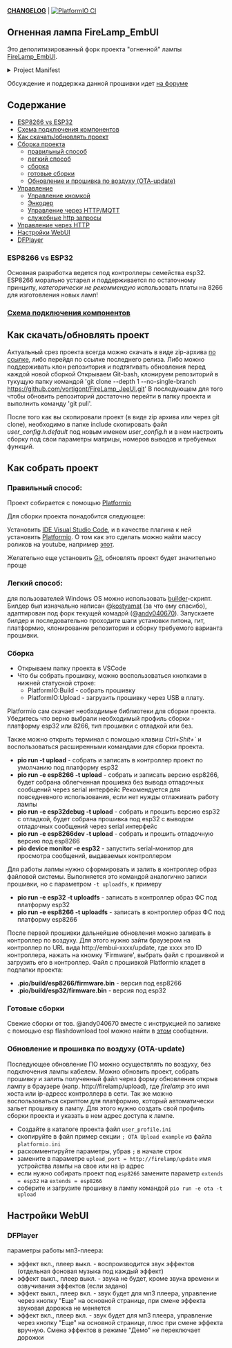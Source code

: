 __[CHANGELOG](/CHANGELOG.md)__ | [![PlatformIO CI](https://github.com/vortigont/FireLamp_JeeUI/actions/workflows/pio_build.yml/badge.svg)](https://github.com/vortigont/FireLamp_JeeUI/actions/workflows/pio_build.yml)

## Огненная лампа FireLamp_EmbUI
Это деполитизированный форк проекта "огненной" лампы [FireLamp_EmbUI](https://github.com/DmytroKorniienko/FireLamp_EmbUI).

<details>
  <summary>Project Manifest</summary>

Проект был пересобран из старых форков и архивов репозитория пользователей и участников разработки на момент примерно 2021 года. В [исходном](https://github.com/DmytroKorniienko/FireLamp_EmbUI) проекте был полностью вырезан русский язык, задним числом переписана история разработки в Git и удалена соотвествующая тема [форума](https://community.alexgyver.ru/threads/wifi-lampa-budilnik-obsuzhdenie-proekta.1411/). Данный форк это не срез исходного репозитория, хотя сохранил часть общей истории до определенного момента.

</details>

Обсуждение и поддержка данной прошивки идет [на форуме](https://community.alexgyver.ru/threads/wifi-lampa-budilnik-obsuzhdenie-proshivki-firelamp_embui.7257/)

## Содержание
- [ESP8266 vs ESP32](#esp8266-vs-esp32)
- [Схема подключения компонентов](/doc/connection.md)
- [Как скачать/обновлять проект](#как-скачатьобновлять-проект)
- [Сборка проекта](#как-собрать-проект)
  - [правильный способ](#правильный-способ)
  - [легкий способ](#легкий-способ)
  - [сборка](#сборка)
  - [готовые сборки](#готовые-сборки)
  - [Обновление и прошивка по воздуху (OTA-update)](#обновление-и-прошивка-по-воздуху-ota-update)
- [Управление](/doc/control.md)
  - [Управление кномкой](#по-кнопке)
  - [Энкодер](#энкодер)
  - [Управление через HTTP/MQTT](#по-http)
  - [служебные http запросы](#cлужебные-http-вызовы)
- [Управление через HTTP](#по-http)
- [Настройки WebUI](#настройки-webui)
- [DFPlayer](#dfplayer)


### ESP8266 vs ESP32
Основная разработка ведется под контроллеры семейства esp32. ESP8266 морально устарел и поддерживается по остаточному принципу, _категорически не рекоммендую_ использовать платы на 8266 для изготовления новых ламп!

### [Схема подключения компонентов](/doc/connection.md)

## Как скачать/обновлять проект

Актуальный срез проекта всегда можно скачать в виде zip-архива [по ссылке](https://github.com/vortigont/FireLamp_JeeUI/archive/master.zip), либо перейдя по ссылке последнего релиза.
Либо можно поддерживать клон репозитория и подтягивать обновления перед каждой новой сборкой
Открываем Git-bash, клонируем репозиторий в тукущую папку командой 'git clone --depth 1 --no-single-branch https://github.com/vortigont/FireLamp_JeeUI.git'
В последующем для того чтобы обновить репозиторий достаточно перейти в папку проекта и выполнить команду 'git pull'.

После того как вы скопировали проект (в виде zip архива или через git clone), необходимо в папке include
скопировать файл *user_config.h.default* под новым именем *user_config.h* и в нем настроить сборку под свои параметры матрицы, номеров выводов и требуемых функций.

## Как собрать проект

### Правильный способ:
Проект собирается с помощью [Platformio](https://platformio.org/)

Для сборки проекта понадобится следующее:

Установить [IDE Visual Studio Code](https://code.visualstudio.com/), и в качестве плагина к ней установить [Platformio](https://platformio.org/). О том как это сделать можно найти массу роликов на youtube, например [этот](https://www.youtube.com/watch?v=NSljt17mg74).

Желательно еще установить [Git](https://gitforwindows.org/), обновлять проект будет значительно проще

### Легкий способ:
для пользователей Windows OS можно использовать [builder](https://github.com/vortigont/FireLamp_JeeUI/blob/master/Builder.bat)-скрипт. Билдер был изначально написан @[kostyamat](https://github.com/kostyamat) (за что ему спасибо), адаптирован под форк текущей комадой (@[andy040670](https://github.com/andy040670)).
Запускаете билдер и последовательно проходите шаги установки питона, гит, платформио, клонирование репозитория и сборку требуемого варианта прошивки.

### Сборка

 * Открываем папку проекта в VSCode
 * Что бы собрать прошивку, можно воспользоваться кнопками в нижней статусной строке:
   - PlatformIO:Build - собрать прошивку
   - PlatformIO:Upload - загрузить прошивку через USB в плату.

Platformio сам скачает необходимые библиотеки для сборки проекта. Убедитесь что верно выбрали необходимый профиль сборки - платформу esp32 или 8266, тип прошивки с отладкой или без.

Также можно открыть терминал с помощью клавиш _Ctrl+Shit+`_ и воспользоваться расширенными командами для сборки проекта.

 - **pio run -t upload** - собрать и записать в контроллер проект по умолчанию под платформу esp32
 - **pio run -e esp8266 -t upload** - собрать и записать версию esp8266, будет собрана облегченная прошивка без вывода отладочных сообщений через serial интерфейс
			    Рекомендуется для повседневного использования, если нет нужды отлаживать работу лампы
 - **pio run -e esp32debug -t upload** - собрать и прошить версию esp32 с отладкой, будет собрана прошивка под esp32 c выводом отладочных сообщений через serial интерфейс
 - **pio run -e esp8266dev -t upload** - собрать и прошить отладочную версию под esp8266
 - **pio deviсe monitor -e esp32** - запустить serial-монитор для просмотра сообщений, выдаваемых контроллером
 
 Для работы лапмы нужно сформировать и залить в контроллер образ файловой системы. Выполняется это командой аналогично записи прошивки, но с параметром `-t uploadfs`, к примеру
 - **pio run -e esp32 -t uploadfs** - записать в контроллер образ ФС под платформу esp32
 - **pio run -e esp8266 -t uploadfs** - записать в контроллер образ ФС под платформу esp8266

 После первой прошивки дальнейшие обновления можно заливать в контроллер по воздуху. Для этого нужно зайти браузером на контроллер по URL вида http://embui-xxxx/update, где xxxx это ID контроллера, нажать на кномку 'Firmware', выбрать файл с прошивкой и загрузить его в контроллер.
 Файл с прошивкой Platformio кладет в подпапки проекта:
  - **.pio/build/esp8266/firmware.bin** - версия под esp8266
  - **.pio/build/esp32/firmware.bin** - версия под esp32

### Готовые сборки
Свежие сборки от тов. @andy040670 вместе с инструкцией по заливке с помощью esp flashdownload tool можно найти в [этом](https://community.alexgyver.ru/threads/wifi-lampa-budilnik-obsuzhdenie-proshivki-firelamp_embui.7257/post-140904) сообщении.

### <a name="ota">Обновление и прошивка по воздуху (OTA-update)</a>
Последующее обновление ПО можно осуществлять по воздуху, без подключения лампы кабелем. Можно обновить проект, собрать прошивку и залить полученный файл через форму обновления открыв лампу в браузере (напр. http://firelamp/upload), где _firelamp_ это имя хоста или ip-адресс контроллера в сети.
Так же можно воспользоваться скриптом для платформио, который автоматически зальет прошивку в лампу. Для этого нужно создать свой профиль сборки проекта и указать в нем адрес доступа к лампе.
 - Создайте в каталоге проекта файл `user_profile.ini`
 - скопируйте в файл пример секции `; OTA Upload example` из файла `platformio.ini`
 - раскомментируйте параметры, убрав `;` в начале строк
 - замените в параметре `upload_port = http://firelamp/update` имя устройства лампы на свое или на ip адрес
 - если нужно собирать проект под `esp8266` замените параметр `extends = esp32` на `extends = esp8266` 
 - соберите и загрузите прошивку в лампу командой `pio run -e ota -t upload`


## Настройки WebUI

### DFPlayer

параметры работы мп3-плеера:

 - эффект вкл., плеер выкл. - воспроизводится звук эффектов (отдельная фоновая музыка под каждый эффект)
 - эффект выкл., плеер выкл. - звука не будет, кроме звука времени и озвучивания эффектов (если задано)
 - эффект выкл., плеер вкл. - звук будет для мп3 плеера, управление через кнопку "Еще" на основной странице, при смене эффекта звуковая дорожка не меняется
 - эффект вкл., плеер вкл. - звук будет для мп3 плеера, управление через кнопку "Еще" на основной странице, плюс при смене эффекта вручную. Смена эффектов в режиме "Демо" не переключает дорожки
